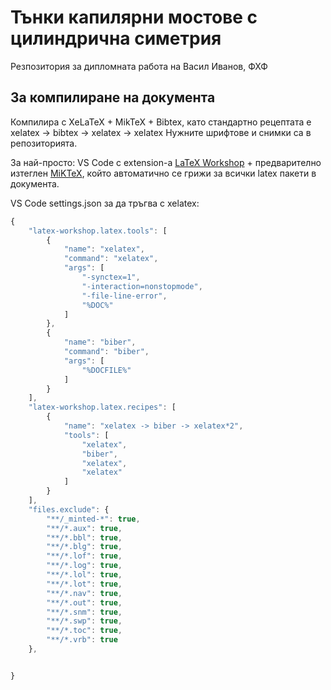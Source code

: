 # Тънки капилярни мостове с цилиндрична симетрия
Резпозитория за дипломната работа на Васил Иванов, ФХФ

## За компилиране на документа

Компилира с XeLaTeX + MikTeX + Bibtex, като стандартно рецептата е xelatex → bibtex → xelatex → xelatex 
Нужните шрифтове и снимки са в репозиторията.

За най-просто: 
VS Code с extension-a [LaTeX Workshop](https://marketplace.visualstudio.com/items?itemName=James-Yu.latex-workshop) + предварително изтеглен [MiKTeX](https://miktex.org/), който автоматично се грижи за всички latex пакети в документа.

VS Code settings.json за да тръгва с xelatex:
```javascript
{
	"latex-workshop.latex.tools": [
		{
			"name": "xelatex",
			"command": "xelatex",
			"args": [
				"-synctex=1",
				"-interaction=nonstopmode",
				"-file-line-error",
				"%DOC%"
			]
		},
		{
			"name": "biber",
			"command": "biber",
			"args": [
				"%DOCFILE%"
			]
		}
	],
	"latex-workshop.latex.recipes": [
		{
			"name": "xelatex -> biber -> xelatex*2",
			"tools": [
				"xelatex",
				"biber",
				"xelatex",
				"xelatex"
			]
		}
	],
    "files.exclude": {
        "**/_minted-*": true,
        "**/*.aux": true,
        "**/*.bbl": true,
        "**/*.blg": true,
        "**/*.lof": true,
        "**/*.log": true,
        "**/*.lol": true,
        "**/*.lot": true,
        "**/*.nav": true,
        "**/*.out": true,
        "**/*.snm": true,
        "**/*.swp": true,
        "**/*.toc": true,
        "**/*.vrb": true
	},


}
```
